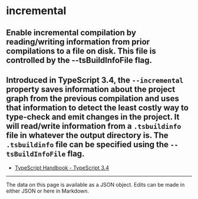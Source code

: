 <!-- Important! Do not modify comment blocks. They are necessary for the transformer to work properly -->

<!-- title -->
# incremental

<!-- shortDescription -->
Enable incremental compilation by reading/writing information from prior compilations to a file on disk. This file is controlled by the --tsBuildInfoFile flag.
---

<!-- extendedDescription -->
Introduced in TypeScript 3.4, the `--incremental` property saves information about the project graph from the previous compilation and uses that information to detect the least costly way to type-check and emit changes in the project. It will read/write information from a `.tsbuildinfo` file in whatever the output directory is. The `.tsbuildinfo` file can be specified using the `--tsBuildInfoFile` flag.
---

<!-- references -->
- [TypeScript Handbook - TypeScript 3.4](https://www.typescriptlang.org/docs/handbook/release-notes/typescript-3-4.html)
---

<!-- footer -->
The data on this page is available as a JSON object. Edits can be made in either JSON or here in Markdown.

